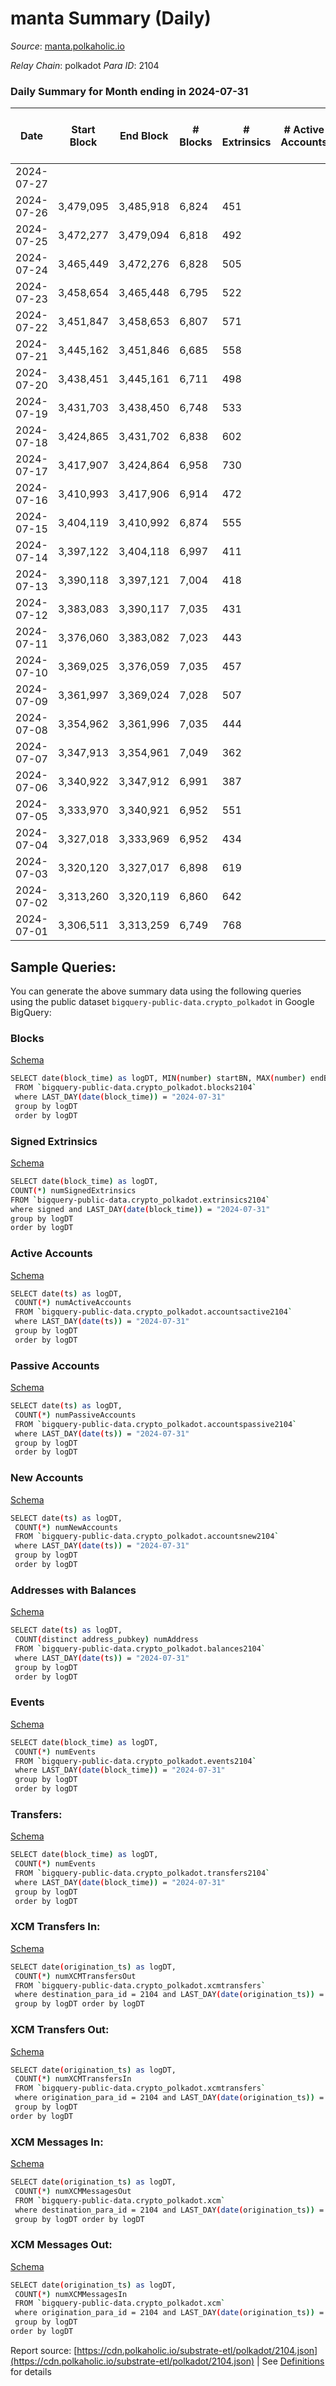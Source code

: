 # manta Summary (Daily)

_Source_: [manta.polkaholic.io](https://manta.polkaholic.io)

*Relay Chain*: polkadot
*Para ID*: 2104



### Daily Summary for Month ending in 2024-07-31


| Date    | Start Block | End Block | # Blocks | # Extrinsics | # Active Accounts | # Passive Accounts | # New Accounts | # Addresses | # Events  | # Transfers ($USD) | # XCM Transfers In ($USD) | # XCM Transfers Out ($USD) | # XCM In | # XCM Out | Issues |
|---------|-------------|-----------|----------|--------------|-------------------|--------------------|----------------|-------------|-----------|--------------------|---------------------------|----------------------------|----------|-----------|--------|
| 2024-07-27 |  |  |  |  |  |  |  |  |  |   |   |   |  |  |  |
| 2024-07-26 | 3,479,095 | 3,485,918 | 6,824 | 451 |  |  |  | 24,044 | 72,251 | 76  |   |   |  |  |  |
| 2024-07-25 | 3,472,277 | 3,479,094 | 6,818 | 492 |  |  |  | 24,038 | 62,513 | 85  |   |   |  |  |  |
| 2024-07-24 | 3,465,449 | 3,472,276 | 6,828 | 505 |  |  |  | 24,028 | 72,883 | 100  |   |   |  |  |  |
| 2024-07-23 | 3,458,654 | 3,465,448 | 6,795 | 522 |  |  |  | 24,028 | 73,031 | 125  |   |   |  |  |  |
| 2024-07-22 | 3,451,847 | 3,458,653 | 6,807 | 571 |  |  |  | 24,023 | 73,504 | 102  |   |   |  |  |  |
| 2024-07-21 | 3,445,162 | 3,451,846 | 6,685 | 558 |  |  |  | 24,015 | 72,439 | 115  |   |   |  |  |  |
| 2024-07-20 | 3,438,451 | 3,445,161 | 6,711 | 498 |  |  |  | 24,012 | 62,143 | 86  |   |   |  |  |  |
| 2024-07-19 | 3,431,703 | 3,438,450 | 6,748 | 533 |  |  |  | 24,003 | 73,209 | 116  |   |   |  |  |  |
| 2024-07-18 | 3,424,865 | 3,431,702 | 6,838 | 602 |  |  |  | 24,002 | 74,456 | 91  |   |   |  |  |  |
| 2024-07-17 | 3,417,907 | 3,424,864 | 6,958 | 730 |  |  |  | 24,006 | 76,656 | 148  |   |   |  |  |  |
| 2024-07-16 | 3,410,993 | 3,417,906 | 6,914 | 472 |  |  |  | 24,000 | 73,886 | 61  |   |   |  |  |  |
| 2024-07-15 | 3,404,119 | 3,410,992 | 6,874 | 555 |  |  |  | 23,996 | 64,104 | 83  |   |   |  |  |  |
| 2024-07-14 | 3,397,122 | 3,404,118 | 6,997 | 411 |  |  |  | 23,994 | 73,761 | 39  |   |   |  |  |  |
| 2024-07-13 | 3,390,118 | 3,397,121 | 7,004 | 418 |  |  |  | 23,987 | 73,907 | 59  |   |   |  |  |  |
| 2024-07-12 | 3,383,083 | 3,390,117 | 7,035 | 431 |  |  |  | 23,982 | 74,047 | 71  |   |   |  |  |  |
| 2024-07-11 | 3,376,060 | 3,383,082 | 7,023 | 443 |  |  |  | 23,981 | 74,235 | 43  |   |   |  |  |  |
| 2024-07-10 | 3,369,025 | 3,376,059 | 7,035 | 457 |  |  |  | 23,975 | 74,425 | 47  |   |   |  |  |  |
| 2024-07-09 | 3,361,997 | 3,369,024 | 7,028 | 507 |  |  |  |  | 75,010 | 77  |   |   |  |  |  |
| 2024-07-08 | 3,354,962 | 3,361,996 | 7,035 | 444 |  |  |  |  | 74,535 | 99  |   |   |  |  |  |
| 2024-07-07 | 3,347,913 | 3,354,961 | 7,049 | 362 |  |  |  |  | 73,891 | 55  |   |   |  |  |  |
| 2024-07-06 | 3,340,922 | 3,347,912 | 6,991 | 387 |  |  |  |  | 63,663 | 61  |   |   |  |  |  |
| 2024-07-05 | 3,333,970 | 3,340,921 | 6,952 | 551 |  |  |  |  | 75,980 | 118  |   |   |  |  |  |
| 2024-07-04 | 3,327,018 | 3,333,969 | 6,952 | 434 |  |  |  |  | 74,683 | 86  |   |   |  |  |  |
| 2024-07-03 | 3,320,120 | 3,327,017 | 6,898 | 619 |  |  |  |  | 75,729 | 119  |   |   |  |  |  |
| 2024-07-02 | 3,313,260 | 3,320,119 | 6,860 | 642 |  |  |  |  | 75,178 | 138  |   |   |  |  |  |
| 2024-07-01 | 3,306,511 | 3,313,259 | 6,749 | 768 |  |  |  |  | 75,563 | 134  |   |   |  |  |  |

## Sample Queries:
You can generate the above summary data using the following queries using the public dataset `bigquery-public-data.crypto_polkadot` in Google BigQuery:


### Blocks 

[Schema](https://github.com/colorfulnotion/substrate-etl/blob/main/schema/blocks.json)

```bash
SELECT date(block_time) as logDT, MIN(number) startBN, MAX(number) endBN, COUNT(*) numBlocks 
 FROM `bigquery-public-data.crypto_polkadot.blocks2104`  
 where LAST_DAY(date(block_time)) = "2024-07-31" 
 group by logDT 
 order by logDT
```

### Signed Extrinsics 

[Schema](https://github.com/colorfulnotion/substrate-etl/blob/main/schema/extrinsics.json)

```bash
SELECT date(block_time) as logDT, 
COUNT(*) numSignedExtrinsics 
FROM `bigquery-public-data.crypto_polkadot.extrinsics2104`  
where signed and LAST_DAY(date(block_time)) = "2024-07-31" 
group by logDT 
order by logDT
```

### Active Accounts 

[Schema](https://github.com/colorfulnotion/substrate-etl/blob/main/schema/accountsactive.json)

```bash
SELECT date(ts) as logDT, 
 COUNT(*) numActiveAccounts 
 FROM `bigquery-public-data.crypto_polkadot.accountsactive2104` 
 where LAST_DAY(date(ts)) = "2024-07-31" 
 group by logDT 
 order by logDT
```

### Passive Accounts 

[Schema](https://github.com/colorfulnotion/substrate-etl/blob/main/schema/accountspassive.json)

```bash
SELECT date(ts) as logDT, 
 COUNT(*) numPassiveAccounts 
 FROM `bigquery-public-data.crypto_polkadot.accountspassive2104` 
 where LAST_DAY(date(ts)) = "2024-07-31" 
 group by logDT 
 order by logDT
```

### New Accounts 

[Schema](https://github.com/colorfulnotion/substrate-etl/blob/main/schema/accountsnew.json)

```bash
SELECT date(ts) as logDT, 
 COUNT(*) numNewAccounts 
 FROM `bigquery-public-data.crypto_polkadot.accountsnew2104` 
 where LAST_DAY(date(ts)) = "2024-07-31" 
 group by logDT
 order by logDT
```

### Addresses with Balances 

[Schema](https://github.com/colorfulnotion/substrate-etl/blob/main/schema/balances.json)

```bash
SELECT date(ts) as logDT,
 COUNT(distinct address_pubkey) numAddress 
 FROM `bigquery-public-data.crypto_polkadot.balances2104` 
 where LAST_DAY(date(ts)) = "2024-07-31" 
 group by logDT 
 order by logDT
```

### Events 

[Schema](https://github.com/colorfulnotion/substrate-etl/blob/main/schema/events.json)

```bash
SELECT date(block_time) as logDT, 
 COUNT(*) numEvents 
 FROM `bigquery-public-data.crypto_polkadot.events2104` 
 where LAST_DAY(date(block_time)) = "2024-07-31" 
 group by logDT 
 order by logDT
```

### Transfers:

[Schema](https://github.com/colorfulnotion/substrate-etl/blob/main/schema/transfers.json)

```bash
SELECT date(block_time) as logDT, 
 COUNT(*) numEvents 
 FROM `bigquery-public-data.crypto_polkadot.transfers2104` 
 where LAST_DAY(date(block_time)) = "2024-07-31" 
 group by logDT 
 order by logDT
```

### XCM Transfers In: 

[Schema](https://github.com/colorfulnotion/substrate-etl/blob/main/schema/xcmtransfers.json)

```bash
SELECT date(origination_ts) as logDT, 
 COUNT(*) numXCMTransfersOut 
 FROM `bigquery-public-data.crypto_polkadot.xcmtransfers` 
 where destination_para_id = 2104 and LAST_DAY(date(origination_ts)) = "2024-07-31" 
 group by logDT order by logDT
```

### XCM Transfers Out: 

[Schema](https://github.com/colorfulnotion/substrate-etl/blob/main/schema/xcmtransfers.json)

```bash
SELECT date(origination_ts) as logDT, 
 COUNT(*) numXCMTransfersIn 
 FROM `bigquery-public-data.crypto_polkadot.xcmtransfers` 
 where origination_para_id = 2104 and LAST_DAY(date(origination_ts)) = "2024-07-31" 
 group by logDT 
order by logDT
```

### XCM Messages In: 

[Schema](https://github.com/colorfulnotion/substrate-etl/blob/main/schema/xcm.json)

```bash
SELECT date(origination_ts) as logDT, 
 COUNT(*) numXCMMessagesOut 
 FROM `bigquery-public-data.crypto_polkadot.xcm` 
 where destination_para_id = 2104 and LAST_DAY(date(origination_ts)) = "2024-07-31" 
 group by logDT order by logDT
```

### XCM Messages Out: 

[Schema](https://github.com/colorfulnotion/substrate-etl/blob/main/schema/xcm.json)

```bash
SELECT date(origination_ts) as logDT, 
 COUNT(*) numXCMMessagesIn 
 FROM `bigquery-public-data.crypto_polkadot.xcm` 
 where origination_para_id = 2104 and LAST_DAY(date(origination_ts)) = "2024-07-31" 
 group by logDT 
order by logDT
```


Report source: [https://cdn.polkaholic.io/substrate-etl/polkadot/2104.json](https://cdn.polkaholic.io/substrate-etl/polkadot/2104.json) | See [Definitions](/DEFINITIONS.md) for details
